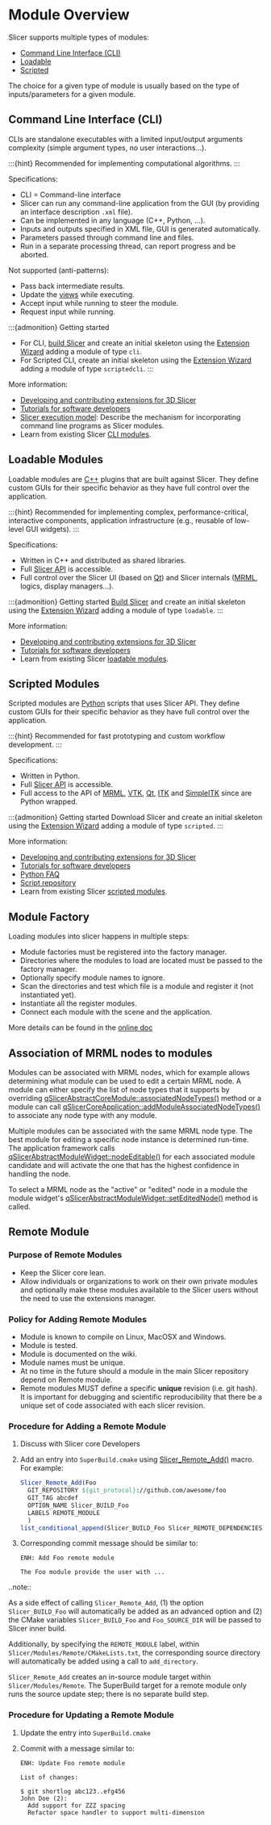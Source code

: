 # Module Overview

Slicer supports multiple types of modules:
* [Command Line Interface (CLI)](#command-line-interface-cli)
* [Loadable](#loadable-modules)
* [Scripted](#scripted-modules)

The choice for a given type of module is usually based on the type of inputs/parameters for a given module.

## Command Line Interface (CLI)

CLIs are standalone executables with a limited input/output arguments complexity (simple argument types, no user interactions...).

:::{hint}
Recommended for implementing computational algorithms.
:::

Specifications:
* CLI = Command-line interface
* Slicer can run any command-line application from the GUI (by providing an interface description `.xml` file).
* Can be implemented in any language (C++, Python, ...).
* Inputs and outputs specified in XML file, GUI is generated automatically.
* Parameters passed through command line and files.
* Run in a separate processing thread, can report progress and be aborted.

Not supported (anti-patterns):
* Pass back intermediate results.
* Update the [views](/user_guide/user_interface.md#views) while executing.
* Accept input while running to steer the module.
* Request input while running.

:::{admonition} Getting started
* For CLI, [build Slicer](build_instructions/index.md) and create an initial skeleton using the [Extension Wizard](/user_guide/modules/extensionwizard.md#extension-wizard) adding a module of type `cli`.
* For Scripted CLI, create an initial skeleton using the [Extension Wizard](/user_guide/modules/extensionwizard.md#extension-wizard) adding a module of type `scriptedcli`.
:::

More information:
* [Developing and contributing extensions for 3D Slicer](/developer_guide/extensions.md#extensions)
* [Tutorials for software developers](https://training.slicer.org/#developer-tutorials)
* [Slicer execution model](https://www.slicer.org/wiki/Documentation/Nightly/Developers/SlicerExecutionModel): Describe the mechanism for incorporating command line programs as Slicer modules.
* Learn from existing Slicer [CLI modules](https://github.com/Slicer/Slicer/tree/main/Modules/CLI).

## Loadable Modules

Loadable modules are [C++](http://en.wikipedia.org/wiki/C%2B%2B) plugins that are built against Slicer. They define custom GUIs for their specific behavior as they have full control over the application.

:::{hint}
Recommended for implementing complex, performance-critical, interactive components, application infrastructure (e.g., reusable of low-level GUI widgets).
:::

Specifications:
* Written in C++ and distributed as shared libraries.
* Full [Slicer API](api.md#c) is accessible.
* Full control over the Slicer UI (based on [Qt](https://doc.qt.io/)) and Slicer internals ([MRML](mrml.md), logics, display managers...).

:::{admonition} Getting started
[Build Slicer](build_instructions/index.md) and create an initial skeleton using the [Extension Wizard](/user_guide/modules/extensionwizard.md#extension-wizard) adding a module of type `loadable`.
:::

More information:
* [Developing and contributing extensions for 3D Slicer](/developer_guide/extensions.md#extensions)
* [Tutorials for software developers](https://training.slicer.org/#developer-tutorials)
* Learn from existing Slicer [loadable modules](https://github.com/Slicer/Slicer/tree/main/Modules/Loadable).

## Scripted Modules

Scripted modules are [Python](http://www.python.org/) scripts that uses Slicer API. They define custom GUIs for their specific behavior as they have full control over the application.

:::{hint}
Recommended for fast prototyping and custom workflow development.
:::

Specifications:
* Written in Python.
* Full [Slicer API](api.md#python) is accessible.
* Full access to the API of [MRML](mrml.md), [VTK](http://www.vtk.org), [Qt](https://doc.qt.io/), [ITK](https://itkpythonpackage.readthedocs.io) and [SimpleITK](http://www.itk.org/SimpleITKDoxygen/html/classes.html) since are Python wrapped.

:::{admonition} Getting started
Download Slicer and create an initial skeleton using the [Extension Wizard](/user_guide/modules/extensionwizard.md#extension-wizard) adding a module of type `scripted`.
:::

More information:
* [Developing and contributing extensions for 3D Slicer](/developer_guide/extensions.md#extensions)
* [Tutorials for software developers](https://training.slicer.org/#developer-tutorials)
* [Python FAQ](python_faq.md)
* [Script repository](script_repository.md)
* Learn from existing Slicer [scripted modules](https://github.com/Slicer/Slicer/tree/main/Modules/Scripted).

## Module Factory

Loading modules into slicer happens in multiple steps:

* Module factories must be registered into the factory manager.
* Directories where the modules to load are located must be passed to the factory manager.
* Optionally specify module names to ignore.
* Scan the directories and test which file is a module and register it (not instantiated yet).
* Instantiate all the register modules.
* Connect each module with the scene and the application.

More details can be found in the [online doc](https://apidocs.slicer.org/main/classqSlicerAbstractModuleFactoryManager.html)

## Association of MRML nodes to modules

Modules can be associated with MRML nodes, which for example allows determining what module can be used to edit a certain MRML node. A module can either specify the list of node types that it supports by overriding [qSlicerAbstractCoreModule::associatedNodeTypes()](https://apidocs.slicer.org/main/classqSlicerAbstractCoreModule.html#a932cfab8cb00c2e770b95a97fce92670) method or a module can call [qSlicerCoreApplication::addModuleAssociatedNodeTypes()](https://apidocs.slicer.org/main//classqSlicerCoreApplication.html#a748d8b0ab3914bded820337534a1aa76) to associate any node type with any module.

Multiple modules can be associated with the same MRML node type. The best module for editing a specific node instance is determined run-time. The application framework calls [qSlicerAbstractModuleWidget::nodeEditable()](https://apidocs.slicer.org/main/classqSlicerAbstractModuleWidget.html#a8e1bdbc248688677af5cd91f0849d44e) for each associated module candidate and will activate the one that has the highest confidence in handling the node.

To select a MRML node as the "active" or "edited" node in a module the module widget's [qSlicerAbstractModuleWidget::setEditedNode()](https://apidocs.slicer.org/main/classqSlicerAbstractModuleRepresentation.html#adfd05c2484d8cab8e3e9cda09e45d227) method is called.

## Remote Module

### Purpose of Remote Modules

* Keep the Slicer core lean.
* Allow individuals or organizations to work on their own private modules and optionally make these modules available to the Slicer users without the need to use the extensions manager.

### Policy for Adding Remote Modules

* Module is known to compile on Linux, MacOSX and Windows.
* Module is tested.
* Module is documented on the wiki.
* Module names must be unique.
* At no time in the future should a module in the main Slicer repository depend on Remote module.
* Remote modules MUST define a specific **unique** revision (i.e. git hash). It is important for debugging and scientific reproducibility that there be a unique set of code associated with each slicer revision.

### Procedure for Adding a Remote Module

1. Discuss with Slicer core Developers

2. Add an entry into `SuperBuild.cmake` using [Slicer_Remote_Add()](https://github.com/Slicer/Slicer/blob/main/CMake/ExternalProjectAddSource.cmake#L143-L257) macro. For example:

    ```cmake
    Slicer_Remote_Add(Foo
      GIT_REPOSITORY ${git_protocol}://github.com/awesome/foo
      GIT_TAG abcdef
      OPTION_NAME Slicer_BUILD_Foo
      LABELS REMOTE_MODULE
      )
    list_conditional_append(Slicer_BUILD_Foo Slicer_REMOTE_DEPENDENCIES Foo)
    ```

3. Corresponding commit message should be similar to:

    ```text
    ENH: Add Foo remote module

    The Foo module provide the user with ...
    ```

..note::

  As a side effect of calling `Slicer_Remote_Add`, (1) the option `Slicer_BUILD_Foo` will automatically be added as an advanced option and (2) the CMake variables `Slicer_BUILD_Foo` and `Foo_SOURCE_DIR` will be passed to Slicer inner build.

  Additionally, by specifying the `REMOTE_MODULE` label, within `Slicer/Modules/Remote/CMakeLists.txt`, the corresponding source directory will automatically be added using a call to `add_directory`.

  `Slicer_Remote_Add` creates an in-source module target within `Slicer/Modules/Remote`. The SuperBuild target for a remote module only runs the source update step; there is no separate build step.

### Procedure for Updating a Remote Module

1. Update the entry into `SuperBuild.cmake`

2. Commit with a message similar to:

    ```text
    ENH: Update Foo remote module

    List of changes:

    $ git shortlog abc123..efg456
    John Doe (2):
      Add support for ZZZ spacing
      Refactor space handler to support multi-dimension
    ```
